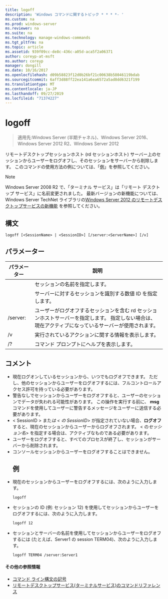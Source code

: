 ```yaml
---
title: logoff
description: 'Windows コマンドに関するトピック * * * *- '
ms.custom: na
ms.prod: windows-server
ms.reviewer: na
ms.suite: na
ms.technology: manage-windows-commands
ms.tgt_pltfrm: na
ms.topic: article
ms.assetid: 939f09cc-de8c-436c-a05d-aca5f2a06371
author: coreyp-at-msft
ms.author: coreyp
manager: dongill
ms.date: 10/16/2017
ms.openlocfilehash: d09b58823f12d0b26bf21c00638b58046119bdab
ms.sourcegitcommit: 6aff3d88ff22ea141a6ea6572a5ad8dd6321f199
ms.translationtype: MT
ms.contentlocale: ja-JP
ms.lasthandoff: 09/27/2019
ms.locfileid: "71374227"
---
```

# <a name="logoff"></a>logoff

>適用先:Windows Server (半期チャネル)、Windows Server 2016、Windows Server 2012 R2、Windows Server 2012

リモートデスクトップセッションホスト (rd セッションホスト) サーバー上のセッションからユーザーをログオフし、そのセッションをサーバーから削除します。
このコマンドの使用方法の例については、「[例](#BKMK_examples)」を参照してください。

> [!NOTE]
> Windows Server 2008 R2 で、「ターミナル サービス」は「リモート デスクトップ サービス」に名前変更されました。 最新バージョンの新機能については、Windows Server TechNet ライブラリの[Windows Server 2012 のリモートデスクトップサービスの新機能](https://technet.microsoft.com/library/hh831527) を参照してください。

## <a name="syntax"></a>構文
```
logoff [<SessionName> | <SessionID>] [/server:<ServerName>] [/v]
```
## <a name="parameters"></a>パラメーター

|      パラメーター       |                                                                             説明                                                                              |
|----------------------|----------------------------------------------------------------------------------------------------------------------------------------------------------------------|
|    <SessionName>     |                                                                  セッションの名前を指定します。                                                                  |
|     <SessionID>      |                                                 サーバーに対するセッションを識別する数値 ID を指定します。                                                 |
| /server:<ServerName> | ユーザーがログオフするセッションを含む rd セッションホストサーバーを指定します。 指定しない場合は、現在アクティブになっているサーバーが使用されます。 |
|          /v          |                                                       実行されているアクションに関する情報を表示します。                                                        |
|          /?          |                                                                 コマンド プロンプトにヘルプを表示します。                                                                 |

## <a name="remarks"></a>コメント
- 現在ログオンしているセッションから、いつでもログオフできます。 ただし、他のセッションからユーザーをログオフするには、フルコントロールアクセス許可を持っている必要があります。
- 警告なしでセッションからユーザーをログオフすると、ユーザーのセッションでデータが失われる可能性があります。 この操作を実行する前に、 **msg**コマンドを使用してユーザーに警告するメッセージをユーザーに送信する必要があります。
- < SessionID > また*は < の* *SessionID*> が指定されていない場合、**ログオフ**すると、現在のセッションからユーザーからログオフされます。 < の*セッション名*> を指定する場合は、アクティブなものである必要があります。
- ユーザーをログオフすると、すべてのプロセスが終了し、セッションがサーバーから削除されます。
- コンソールセッションからユーザーをログオフすることはできません。
  ## <a name="BKMK_examples"></a>例
- 現在のセッションからユーザーをログオフするには、次のように入力します。
  ```
  logoff
  ```
- セッションの ID (例: セッション 12) を使用してセッションからユーザーをログオフするには、次のように入力します。
  ```
  logoff 12
  ```
- セッションとサーバーの名前を使用してセッションからユーザーをログオフするには (たとえば、Server1 の session TERM04)、次のように入力します。
  ```
  logoff TERM04 /server:Server1
  ```

#### <a name="additional-references"></a>その他の参照情報
-   [コマンド ライン構文の記号](command-line-syntax-key.md)
-   [リモートデスクトップサービス&#40;ターミナルサービス&#41;のコマンドリファレンス](remote-desktop-services-terminal-services-command-reference.md)
